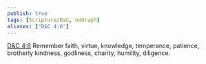 ```yaml
---
publish: true
tags: [Scripture/DaC, noGraph]
aliases: ["D&C 4:6"]
---
```

[D&C 4:6](https://churchofjesuschrist.org/study/scriptures/dc-testament/dc/4?lang=eng&id=p6#p6) Remember faith, virtue, knowledge, temperance, patience, brotherly kindness, godliness, charity, humility, diligence.
